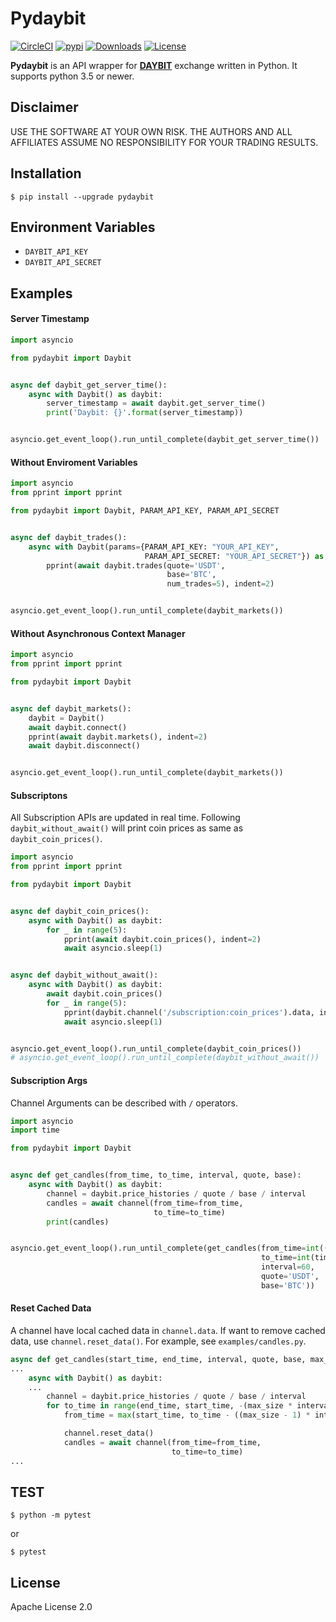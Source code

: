 # Pydaybit
[![CircleCI](https://circleci.com/gh/daybit-exchange/pydaybit.svg?shield=svg&circle-token=b7d9eaa9d871c3421f8ca3583be4a379f9b6b856)](https://circleci.com/gh/daybit-exchange/pydaybit)
[![pypi](https://img.shields.io/pypi/v/pydaybit.svg)](https://pypi.org/project/pydaybit/)
[![Downloads](https://pepy.tech/badge/pydaybit)](https://pypi.org/project/pydaybit/)
[![License](https://img.shields.io/github/license/daybit-exchange/pydaybit.svg)](https://github.com/daybit-exchange/pydaybit/blob/master/LICENSE)

**Pydaybit** is an API wrapper for [**DAYBIT**](https://www.daybit.com) exchange  written in Python.
It supports python 3.5 or newer.
   
## Disclaimer

USE THE SOFTWARE AT YOUR OWN RISK. THE AUTHORS AND ALL AFFILIATES ASSUME NO RESPONSIBILITY FOR YOUR TRADING RESULTS.

## Installation

    $ pip install --upgrade pydaybit

## Environment Variables
* `DAYBIT_API_KEY`
* `DAYBIT_API_SECRET`

## Examples


#### Server Timestamp
```python
import asyncio

from pydaybit import Daybit


async def daybit_get_server_time():
    async with Daybit() as daybit:
        server_timestamp = await daybit.get_server_time()
        print('Daybit: {}'.format(server_timestamp))


asyncio.get_event_loop().run_until_complete(daybit_get_server_time())
```

#### Without Enviroment Variables
```python
import asyncio
from pprint import pprint

from pydaybit import Daybit, PARAM_API_KEY, PARAM_API_SECRET


async def daybit_trades():
    async with Daybit(params={PARAM_API_KEY: "YOUR_API_KEY",
                              PARAM_API_SECRET: "YOUR_API_SECRET"}) as daybit:
        pprint(await daybit.trades(quote='USDT',
                                   base='BTC',
                                   num_trades=5), indent=2)


asyncio.get_event_loop().run_until_complete(daybit_markets())
```

#### Without Asynchronous Context Manager
```python
import asyncio
from pprint import pprint

from pydaybit import Daybit


async def daybit_markets():
    daybit = Daybit()
    await daybit.connect()
    pprint(await daybit.markets(), indent=2)
    await daybit.disconnect()


asyncio.get_event_loop().run_until_complete(daybit_markets())
```

#### Subscriptons
All Subscription APIs are updated in real time. Following `daybit_without_await()` will print coin prices as same as `daybit_coin_prices()`.
```python
import asyncio
from pprint import pprint

from pydaybit import Daybit


async def daybit_coin_prices():
    async with Daybit() as daybit:
        for _ in range(5):
            pprint(await daybit.coin_prices(), indent=2)
            await asyncio.sleep(1)


async def daybit_without_await():
    async with Daybit() as daybit:
        await daybit.coin_prices()
        for _ in range(5):
            pprint(daybit.channel('/subscription:coin_prices').data, indent=2)
            await asyncio.sleep(1)


asyncio.get_event_loop().run_until_complete(daybit_coin_prices())
# asyncio.get_event_loop().run_until_complete(daybit_without_await())
```

#### Subscription Args
Channel Arguments can be described with `/` operators.
```python
import asyncio
import time

from pydaybit import Daybit


async def get_candles(from_time, to_time, interval, quote, base):
    async with Daybit() as daybit:
        channel = daybit.price_histories / quote / base / interval
        candles = await channel(from_time=from_time,
                                to_time=to_time)
        print(candles)


asyncio.get_event_loop().run_until_complete(get_candles(from_time=int((time.time() - 1000) * 1000),
                                                        to_time=int(time.time() * 1000),
                                                        interval=60,
                                                        quote='USDT',
                                                        base='BTC'))
```

#### Reset Cached Data
A channel have local cached data in `channel.data`. If want to remove cached data, use `channel.reset_data()`. 
For example, see `examples/candles.py`.

```python
async def get_candles(start_time, end_time, interval, quote, base, max_size=100, candle_type=float):
...
    async with Daybit() as daybit:
    ...
        channel = daybit.price_histories / quote / base / interval
        for to_time in range(end_time, start_time, -(max_size * interval * 1000)):
            from_time = max(start_time, to_time - ((max_size - 1) * interval * 1000))

            channel.reset_data()
            candles = await channel(from_time=from_time,
                                    to_time=to_time)
...
```


## TEST

    $ python -m pytest
or  

    $ pytest


## License

Apache License 2.0
